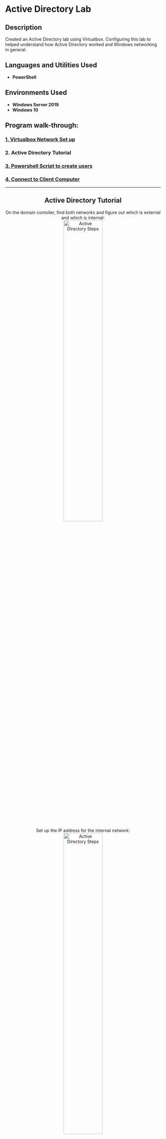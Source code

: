 <h1>Active Directory Lab</h1>

<h2>Description</h2> Created an Active Directory lab using Virtualbox. Configuring this lab to helped understand how Active Directory worked and Windows networking in general. <br />

<h2>Languages and Utilities Used</h2>

- <b>PowerShell</b>

<h2>Environments Used </h2>

- <b>Windows Server 2019</b>
- <b>Windows 10</b>

<h2>Program walk-through:</h2>

<h3><a href="https://github.com/shaolin-diamonds/ActiveDirectoryLab/blob/main/VM.md" target="_blank">1. Virtualbox Network Set up</a></h3>
<h3>2. Active Directory Tutorial</h3>
<h3><a href="https://github.com/shaolin-diamonds/ActiveDirectoryLab/blob/main/PS_Script.md" target="_blank">3. Powershell Script to create users</a></h3>
<h3><a href="https://github.com/shaolin-diamonds/ActiveDirectoryLab/blob/main/VM.md" target="_blank">4. Connect to Client Computer</a></h3>

<hr>

<h2 align="center">Active Directory Tutorial</h2>

<p align="center">
On the domain contoller, find both networks and figure out which is external and which is internal: <br/> 
<img src="https://github.com/shaolin-diamonds/ActiveDirectoryLab/blob/00c22e957d92f0a9edea180df7bce52e891e277a/ActiveDirectory/007_DC%20networks.png" height="50%" width="50%" alt="Active Directory Steps"/>  
<br /> 
<br /> 
Set up the IP address for the internal network: <br/> 
<img src="https://github.com/shaolin-diamonds/ActiveDirectoryLab/blob/00c22e957d92f0a9edea180df7bce52e891e277a/ActiveDirectory/008_DC%20internal%20IP%20setup.png" height="50%" width="50%" alt="Active Directory Steps"/> 
<br /> 
<br /> 
Now, have to install the Active Directory via Server Manager. Under Add Roles and Features: <br/> 
<img src="https://github.com/shaolin-diamonds/ActiveDirectoryLab/blob/00c22e957d92f0a9edea180df7bce52e891e277a/ActiveDirectory/009_AD_001.png" height="50%" width="50%" alt="Active Directory Steps"/> 
<br /> 
<br /> 
After installation, find Active Directory Users and Computers under Windows Admin Tools: <br/> 
<img src="https://github.com/shaolin-diamonds/ActiveDirectoryLab/blob/00c22e957d92f0a9edea180df7bce52e891e277a/ActiveDirectory/010_AD_domain%20admin%20acct_001.png" height="50%" width="50%" alt="Active Directory Steps"/> 
<br /> 
<br /> 
Under mydomain.com, create new Organizational Unit. I named it ADMINS:<br/> 
<img src="https://github.com/shaolin-diamonds/ActiveDirectoryLab/blob/00c22e957d92f0a9edea180df7bce52e891e277a/ActiveDirectory/011_AD_domain%20admin%20acct_002.png" height="50%" width="50%" alt="Active Directory Steps"/> 
<br /> 
<br />
Add a new user:<br/> 
<img src="https://github.com/shaolin-diamonds/ActiveDirectoryLab/blob/00c22e957d92f0a9edea180df7bce52e891e277a/ActiveDirectory/012_AD_domain%20admin%20acct_003.png" height="50%" width="50%" alt="Active Directory Steps"/> 
<br /> 
<br />
Make the new user an admin:<br/> 
<img src="https://github.com/shaolin-diamonds/ActiveDirectoryLab/blob/00c22e957d92f0a9edea180df7bce52e891e277a/ActiveDirectory/013_AD_domain%20admin%20acct_004.png" height="50%" width="50%" alt="Active Directory Steps"/> 
<br /> 
<br />
Add the admin user to the domain admin group:<br/> 
<img src="https://github.com/shaolin-diamonds/ActiveDirectoryLab/blob/00c22e957d92f0a9edea180df7bce52e891e277a/ActiveDirectory/014_AD_domain%20admin%20acct_005.png" height="50%" width="50%" alt="Active Directory Steps"/> 
<br /> 
<br />
Next step is to install RAS / NAT. To allow client VM to be on this private virtual network, but still be able to access internet through domain controller. Install RAS / NAT through Server Manager under Roles and Features: <br/>
<img src="https://github.com/shaolin-diamonds/ActiveDirectoryLab/blob/00c22e957d92f0a9edea180df7bce52e891e277a/ActiveDirectory/015_RAS%20set%20up.png" height="50%" width="50%" alt="Active Directory Steps"/> 
<br /> 
<br />
<img src="https://github.com/shaolin-diamonds/ActiveDirectoryLab/blob/00c22e957d92f0a9edea180df7bce52e891e277a/ActiveDirectory/016_RAS%20set%20up%202.png" height="50%" width="50%" alt="Active Directory Steps"/> 
<br /> 
<br />
<img src="https://github.com/shaolin-diamonds/ActiveDirectoryLab/blob/00c22e957d92f0a9edea180df7bce52e891e277a/ActiveDirectory/017_RAS%20set%20up%203.png" height="50%" width="50%" alt="Active Directory Steps"/> 
<br /> 
<br />
<img src="https://github.com/shaolin-diamonds/ActiveDirectoryLab/blob/00c22e957d92f0a9edea180df7bce52e891e277a/ActiveDirectory/018_RAS%20set%20up%204.png" height="50%" width="50%" alt="Active Directory Steps"/> 
<br /> 
<br />
<img src="https://github.com/shaolin-diamonds/ActiveDirectoryLab/blob/00c22e957d92f0a9edea180df7bce52e891e277a/ActiveDirectory/019_RAS%20set%20up%205.png" height="50%" width="50%" alt="Active Directory Steps"/> 
<br /> 
<br />
<img src="https://github.com/shaolin-diamonds/ActiveDirectoryLab/blob/00c22e957d92f0a9edea180df7bce52e891e277a/ActiveDirectory/020_RAS%20set%20up%206.png" height="50%" width="50%" alt="Active Directory Steps"/>
<br /> 
<br />
Next step is to set up DHCP server on domain controller to allow our client VM to get IP address and browse the internet, even though they are on private internal network: <br/>
<img src="https://github.com/shaolin-diamonds/ActiveDirectoryLab/blob/00c22e957d92f0a9edea180df7bce52e891e277a/ActiveDirectory/021_DHCP%20set%20up.png" height="50%" width="50%" alt="Active Directory Steps"/>
<br /> 
<br />
After DHCP installation, need to set up scope that will give IP addresses in this range: <br/>
<img src="https://github.com/shaolin-diamonds/ActiveDirectoryLab/blob/00c22e957d92f0a9edea180df7bce52e891e277a/ActiveDirectory/022_DHCP%20scope%20set%20up.png" height="50%" width="50%" alt="Active Directory Steps"/>
<br /> 
<br />
<img src="https://github.com/shaolin-diamonds/ActiveDirectoryLab/blob/00c22e957d92f0a9edea180df7bce52e891e277a/ActiveDirectory/023_DHCP%20scope%20set%20up.png" height="50%" width="50%" alt="Active Directory Steps"/>
<br />
<br />
Give scope a name: <br/>
<img src="https://github.com/shaolin-diamonds/ActiveDirectoryLab/blob/00c22e957d92f0a9edea180df7bce52e891e277a/ActiveDirectory/024_DHCP%20scope%20set%20up.png" height="50%" width="50%" alt="Active Directory Steps"/>
<br />
<br />
Set the range: <br/>
<img src="https://github.com/shaolin-diamonds/ActiveDirectoryLab/blob/00c22e957d92f0a9edea180df7bce52e891e277a/ActiveDirectory/025_DHCP%20scope%20set%20up.png" height="50%" width="50%" alt="Active Directory Steps"/>
<br />
<br />
Set the exception: <br/>
<img src="https://github.com/shaolin-diamonds/ActiveDirectoryLab/blob/00c22e957d92f0a9edea180df7bce52e891e277a/ActiveDirectory/026_DHCP%20scope%20set%20up.png" height="50%" width="50%" alt="Active Directory Steps"/>
<br />
<br />
Set the duration: <br/>
<img src="https://github.com/shaolin-diamonds/ActiveDirectoryLab/blob/00c22e957d92f0a9edea180df7bce52e891e277a/ActiveDirectory/027_DHCP%20scope%20set%20up.png" height="50%" width="50%" alt="Active Directory Steps"/>
<br />
<br />
Configure DHCP options. We want to tell the clients which server to use for DNS and which server to use for the gateway. Want to configure those things because we want them to be able to get on the internet: <br/>
<img src="https://github.com/shaolin-diamonds/ActiveDirectoryLab/blob/00c22e957d92f0a9edea180df7bce52e891e277a/ActiveDirectory/028_DHCP%20scope%20set%20up.png" height="50%" width="50%" alt="Active Directory Steps"/>
<br />
<br />
Add domain controller's IP Address for router because it has NAT configured: <br/>
<img src="https://github.com/shaolin-diamonds/ActiveDirectoryLab/blob/00c22e957d92f0a9edea180df7bce52e891e277a/ActiveDirectory/029_DHCP%20scope%20set%20up.png" height="50%" width="50%" alt="Active Directory Steps"/>
<br />
<br />
What do you want to use for the DNS server: <br/>
<img src="https://github.com/shaolin-diamonds/ActiveDirectoryLab/blob/00c22e957d92f0a9edea180df7bce52e891e277a/ActiveDirectory/030_DHCP%20scope%20set%20up.png" height="50%" width="50%" alt="Active Directory Steps"/>
<br />
<br />
Finish setting up scope: <br/>
<img src="https://github.com/shaolin-diamonds/ActiveDirectoryLab/blob/00c22e957d92f0a9edea180df7bce52e891e277a/ActiveDirectory/031_DHCP%20scope%20set%20up.png" height="50%" width="50%" alt="Active Directory Steps"/>
<br />
<br />
Authorize and refresh the DHCP server: <br/>
<img src="https://github.com/shaolin-diamonds/ActiveDirectoryLab/blob/00c22e957d92f0a9edea180df7bce52e891e277a/ActiveDirectory/032_DHCP%20scope%20set%20up.png" height="50%" width="50%" alt="Active Directory Steps"/>
<br />
<br />
We can see the scope: <br/>
<img src="https://github.com/shaolin-diamonds/ActiveDirectoryLab/blob/00c22e957d92f0a9edea180df7bce52e891e277a/ActiveDirectory/033_DHCP%20scope%20set%20up.png" height="50%" width="50%" alt="Active Directory Steps"/>
<h3><a href="https://github.com/shaolin-diamonds/ActiveDirectoryLab/blob/main/PS_Script.md" target="_blank">3. Powershell Script to create users</a></h3>
</p>

<!--
 ```diff
- text in red
+ text in green
! text in orange
# text in gray
@@ text in purple (and bold)@@
```
--!>
